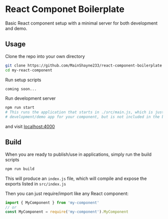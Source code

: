 # React Componet Boilerplate

Basic React component setup with a minimal server for both development and demo.



## Usage

Clone the repo into your own directory

```bash
git clone https://github.com/MainShayne233/react-component-boilerplate my-react-component
cd my-react-component
```

Run setup scripts

```bash
coming soon...
```

Run development server
```bash
npm run start
# This runs the application that starts in ./src/main.js, which is just the
# development/demo app for your component, but is not included in the build.
```

and visit [localhost:4000](http://localhost:4000)

## Build

When you are ready to publish/use in applications, simply run the build scripts
```bash
npm run build
```

This will produce an `index.js` file, which will compile and expose the exports
listed in `src/index.js`

Then you can just require/import like any React component:

```javascript
import { MyComponent } from 'my-component'
// or
const MyComponent = require('my-component').MyComponent
```
